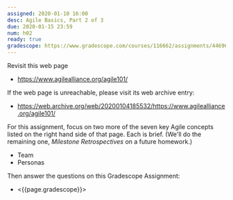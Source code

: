 ```yaml
---
assigned: 2020-01-10 16:00
desc: Agile Basics, Part 2 of 3
due: 2020-01-15 23:59
num: h02
ready: true
gradescope: https://www.gradescope.com/courses/116662/assignments/446965
---
```


Revisit this web page

* <https://www.agilealliance.org/agile101/>

If the web page is unreachable, please visit its web archive entry: 
* <https://web.archive.org/web/20200104185532/https://www.agilealliance.org/agile101/>

For this assignment, focus on two more of the seven key Agile concepts listed on the right hand side of that page.
Each is brief.  (We'll do the remaining one, *Milestone Retrospectives* on a future homework.)

* Team
* Personas

Then answer the questions on this Gradescope Assignment:
* <{{page.gradescope}}>


